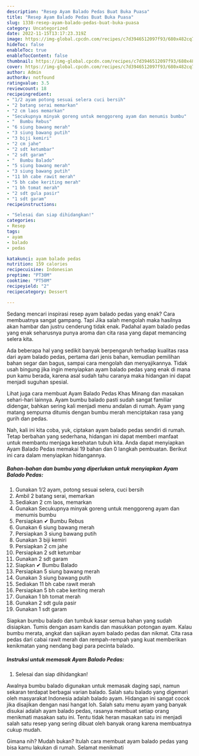 ```yaml
---
description: "Resep Ayam Balado Pedas Buat Buka Puasa"
title: "Resep Ayam Balado Pedas Buat Buka Puasa"
slug: 1338-resep-ayam-balado-pedas-buat-buka-puasa
category: Uncategorized
date: 2022-11-15T13:17:23.319Z
image: https://img-global.cpcdn.com/recipes/c7d3946512097f93/680x482cq70/ayam-balado-pedas-foto-resep-utama.jpg
hideToc: false
enableToc: true
enableTocContent: false
thumbnail: https://img-global.cpcdn.com/recipes/c7d3946512097f93/680x482cq70/ayam-balado-pedas-foto-resep-utama.jpg
cover: https://img-global.cpcdn.com/recipes/c7d3946512097f93/680x482cq70/ayam-balado-pedas-foto-resep-utama.jpg
author: Admin
authorAv: notfound
ratingvalue: 3.5
reviewcount: 18
recipeingredient:
- "1/2 ayam potong sesuai selera cuci bersih"
- "2 batang serai memarkan"
- "2 cm laos memarkan"
- "Secukupnya minyak goreng untuk menggoreng ayam dan menumis bumbu"
- "  Bumbu Rebus"
- "6 siung bawang merah"
- "3 siung bawang putih"
- "3 biji kemiri"
- "2 cm jahe"
- "2 sdt ketumbar"
- "2 sdt garam"
- "  Bumbu Balado"
- "5 siung bawang merah"
- "3 siung bawang putih"
- "11 bh cabe rawit merah"
- "5 bh cabe keriting merah"
- "1 bh tomat merah"
- "2 sdt gula pasir"
- "1 sdt garam"
recipeinstructions:

- "Selesai dan siap dihidangkan!"
categories:
- Resep
tags:
- ayam
- balado
- pedas

katakunci: ayam balado pedas 
nutrition: 159 calories
recipecuisine: Indonesian
preptime: "PT30M"
cooktime: "PT50M"
recipeyield: "2"
recipecategory: Dessert

---
```



Sedang mencari inspirasi resep ayam balado pedas yang enak? Cara membuatnya sangat gampang. Tapi Jika salah mengolah maka hasilnya akan hambar dan justru cenderung tidak enak. Padahal ayam balado pedas yang enak seharusnya punya aroma dan cita rasa yang dapat memancing selera kita.


Ada beberapa hal yang sedikit banyak berpengaruh terhadap kualitas rasa dari ayam balado pedas, pertama dari jenis bahan, kemudian pemilihan bahan segar dan bagus, sampai cara mengolah dan menyajikannya. Tidak usah bingung jika ingin menyiapkan ayam balado pedas yang enak di mana pun kamu berada, karena asal sudah tahu caranya maka hidangan ini dapat menjadi suguhan spesial.

Lihat juga cara membuat Ayam Balado Pedas Khas Minang dan masakan sehari-hari lainnya. Ayam bumbu balado pasti sudah sangat familiar didengar, bahkan sering kali menjadi menu andalan di rumah. Ayam yang matang sempurna ditumis dengan bumbu merah menciptakan rasa yang gurih dan pedas.


Nah, kali ini kita coba, yuk, ciptakan ayam balado pedas sendiri di rumah. Tetap berbahan yang sederhana, hidangan ini dapat memberi manfaat untuk membantu menjaga kesehatan tubuh kita. Anda dapat menyiapkan Ayam Balado Pedas memakai 19 bahan dan 0 langkah pembuatan. Berikut ini cara dalam menyiapkan hidangannya.

<!--inarticleads1-->

##### Bahan-bahan dan bumbu yang diperlukan untuk menyiapkan Ayam Balado Pedas:

1. Gunakan 1/2 ayam, potong sesuai selera, cuci bersih
1. Ambil 2 batang serai, memarkan
1. Sediakan 2 cm laos, memarkan
1. Gunakan Secukupnya minyak goreng untuk menggoreng ayam dan menumis bumbu
1. Persiapkan  ✔ Bumbu Rebus
1. Gunakan 6 siung bawang merah
1. Persiapkan 3 siung bawang putih
1. Gunakan 3 biji kemiri
1. Persiapkan 2 cm jahe
1. Persiapkan 2 sdt ketumbar
1. Gunakan 2 sdt garam
1. Siapkan  ✔ Bumbu Balado
1. Persiapkan 5 siung bawang merah
1. Gunakan 3 siung bawang putih
1. Sediakan 11 bh cabe rawit merah
1. Persiapkan 5 bh cabe keriting merah
1. Gunakan 1 bh tomat merah
1. Gunakan 2 sdt gula pasir
1. Gunakan 1 sdt garam


Siapkan bumbu balado dan tumbuk kasar semua bahan yang sudah disiapkan. Tumis dengan asam kandis dan masukkan potongan ayam. Kalau bumbu merata, angkat dan sajikan ayam balado pedas dan nikmat. Cita rasa pedas dari cabai rawit merah dan rempah-rempah yang kuat memberikan kenikmatan yang nendang bagi para pecinta balado. 

<!--inarticleads2-->

##### Instruksi untuk memasak Ayam Balado Pedas:


1. Selesai dan siap dihidangkan!

Awalnya bumbu balado digunakan untuk memasak daging sapi, namun sekaran terdapat berbagai varian balado. Salah satu balado yang digemari oleh masyarakat Indonesia adalah balado ayam. Hidangan ini sangat cocok jika disajikan dengan nasi hangat loh. Salah satu menu ayam yang banyak disukai adalah ayam balado pedas, rasanya membuat setiap orang menikmati masakan satu ini. Tentu tidak heran masakan satu ini menjadi salah satu resep yang sering dibuat oleh banyak orang karena membuatnya cukup mudah. 

Gimana nih? Mudah bukan? Itulah cara membuat ayam balado pedas yang bisa kamu lakukan di rumah. Selamat menikmati

